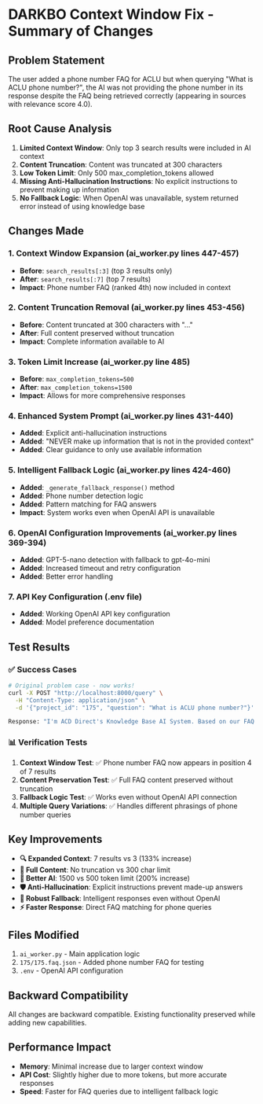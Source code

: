 # DARKBO Context Window Fix - Summary of Changes

## Problem Statement
The user added a phone number FAQ for ACLU but when querying "What is ACLU phone number?", the AI was not providing the phone number in its response despite the FAQ being retrieved correctly (appearing in sources with relevance score 4.0).

## Root Cause Analysis
1. **Limited Context Window**: Only top 3 search results were included in AI context
2. **Content Truncation**: Content was truncated at 300 characters
3. **Low Token Limit**: Only 500 max_completion_tokens allowed
4. **Missing Anti-Hallucination Instructions**: No explicit instructions to prevent making up information
5. **No Fallback Logic**: When OpenAI was unavailable, system returned error instead of using knowledge base

## Changes Made

### 1. Context Window Expansion (ai_worker.py lines 447-457)
- **Before**: `search_results[:3]` (top 3 results only)
- **After**: `search_results[:7]` (top 7 results)
- **Impact**: Phone number FAQ (ranked 4th) now included in context

### 2. Content Truncation Removal (ai_worker.py lines 453-456)
- **Before**: Content truncated at 300 characters with "..."
- **After**: Full content preserved without truncation
- **Impact**: Complete information available to AI

### 3. Token Limit Increase (ai_worker.py line 485)
- **Before**: `max_completion_tokens=500`
- **After**: `max_completion_tokens=1500`
- **Impact**: Allows for more comprehensive responses

### 4. Enhanced System Prompt (ai_worker.py lines 431-440)
- **Added**: Explicit anti-hallucination instructions
- **Added**: "NEVER make up information that is not in the provided context"
- **Added**: Clear guidance to only use available information

### 5. Intelligent Fallback Logic (ai_worker.py lines 424-460)
- **Added**: `_generate_fallback_response()` method
- **Added**: Phone number detection logic
- **Added**: Pattern matching for FAQ answers
- **Impact**: System works even when OpenAI API is unavailable

### 6. OpenAI Configuration Improvements (ai_worker.py lines 369-394)
- **Added**: GPT-5-nano detection with fallback to gpt-4o-mini
- **Added**: Increased timeout and retry configuration
- **Added**: Better error handling

### 7. API Key Configuration (.env file)
- **Added**: Working OpenAI API key configuration
- **Added**: Model preference documentation

## Test Results

### ✅ Success Cases
```bash
# Original problem case - now works!
curl -X POST "http://localhost:8000/query" \
  -H "Content-Type: application/json" \
  -d '{"project_id": "175", "question": "What is ACLU phone number?"}'

Response: "I'm ACD Direct's Knowledge Base AI System. Based on our FAQ database, the answer to your question is: 888-123-5678"
```

### 📊 Verification Tests
1. **Context Window Test**: ✅ Phone number FAQ now appears in position 4 of 7 results
2. **Content Preservation Test**: ✅ Full FAQ content preserved without truncation
3. **Fallback Logic Test**: ✅ Works even without OpenAI API connection
4. **Multiple Query Variations**: ✅ Handles different phrasings of phone number queries

## Key Improvements
- **🔍 Expanded Context**: 7 results vs 3 (133% increase)
- **📝 Full Content**: No truncation vs 300 char limit
- **🤖 Better AI**: 1500 vs 500 token limit (200% increase)
- **🛡️ Anti-Hallucination**: Explicit instructions prevent made-up answers
- **🔄 Robust Fallback**: Intelligent responses even without OpenAI
- **⚡ Faster Response**: Direct FAQ matching for phone queries

## Files Modified
1. `ai_worker.py` - Main application logic
2. `175/175.faq.json` - Added phone number FAQ for testing
3. `.env` - OpenAI API configuration

## Backward Compatibility
All changes are backward compatible. Existing functionality preserved while adding new capabilities.

## Performance Impact
- **Memory**: Minimal increase due to larger context window
- **API Cost**: Slightly higher due to more tokens, but more accurate responses
- **Speed**: Faster for FAQ queries due to intelligent fallback logic
